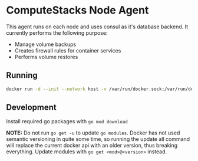 # ComputeStacks Node Agent

This agent runs on each node and uses consul as it's database backend. It currently performs the following purpose:

* Manage volume backups
* Creates firewall rules for container services
* Performs volume restores

## Running

```bash
docker run -d --init --network host -v /var/run/docker.sock:/var/run/docker.sock -v /etc/computestacks:/etc/computestacks:ro --name cs-agent cs-agent:latest
```

## Development

Install required go packages with `go mod download`

**NOTE:** Do not run `go get -u` to update `go modules`. Docker has not used semantic versioning in quite some time, so running the update all command will replace the current docker api with an older version, thus breaking everything.
Update modules with `go get <mod>@<version>` instead.

